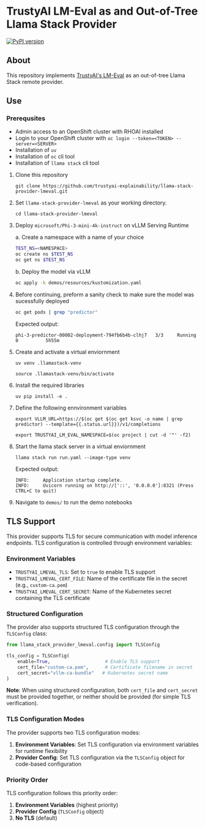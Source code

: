 # TrustyAI LM-Eval as and Out-of-Tree Llama Stack Provider

[![PyPI version](https://img.shields.io/pypi/v/llama_stack_provider_lmeval.svg)](https://pypi.org/project/llama-stack-provider-lmeval/)

## About
This repository implements [TrustyAI's LM-Eval](https://trustyai-explainability.github.io/trustyai-site/main/lm-eval-tutorial.html) as an out-of-tree Llama Stack remote provider.

## Use
### Prerequsites
* Admin access to an OpenShift cluster with RHOAI installed
* Login to your OpenShift cluster with `oc login --token=<TOKEN> --server=<SERVER>`
* Installation of `uv`
* Installation of `oc` cli tool
* Installation of `llama stack` cli tool

1. Clone this repository
    ```
    git clone https://github.com/trustyai-explainability/llama-stack-provider-lmeval.git
    ```

2. Set `llama-stack-provider-lmeval` as your working directory.
    ```
    cd llama-stack-provider-lmeval
    ```

3. Deploy `microsoft/Phi-3-mini-4k-instruct` on vLLM Serving Runtime

    a. Create a namespace with a name of your choice
    ```bash
    TEST_NS=<NAMESPACE>
    oc create ns $TEST_NS
    oc get ns $TEST_NS
    ```

    b. Deploy the model via vLLM
    ```bash
    oc apply -k demos/resources/kustomization.yaml
    ```

4. Before continuing, preform a sanity check to make sure the model was sucessfully deployed
    ```bash
    oc get pods | grep "predictor"
    ```

    Expected output:
    ```
    phi-3-predictor-00002-deployment-794fb6b4b-clhj7   3/3     Running   0          5h55m
    ```

5. Create and activate a virtual enviornment
    ```
    uv venv .llamastack-venv
    ```

    ```
    source .llamastack-venv/bin/activate
    ```

6. Install the required libraries
    ```
    uv pip install -e .
    ```

7. Define the following ennvironment variables
    ```
    export VLLM_URL=https://$(oc get $(oc get ksvc -o name | grep predictor) --template={{.status.url}})/v1/completions

    export TRUSTYAI_LM_EVAL_NAMESPACE=$(oc project | cut -d '"' -f2)
    ```

8. Start the llama stack server in a virtual enviornment
    ```
    llama stack run run.yaml --image-type venv
    ```

    Expected output:
    ```
    INFO:     Application startup complete.
    INFO:     Uvicorn running on http://['::', '0.0.0.0']:8321 (Press CTRL+C to quit)
    ```

9. Navigate to `demos/` to run the demo notebooks

## TLS Support
This provider supports TLS for secure communication with model inference endpoints. TLS configuration is controlled through environment variables:

### Environment Variables
- `TRUSTYAI_LMEVAL_TLS`: Set to `true` to enable TLS support
- `TRUSTYAI_LMEVAL_CERT_FILE`: Name of the certificate file in the secret (e.g., `custom-ca.pem`)
- `TRUSTYAI_LMEVAL_CERT_SECRET`: Name of the Kubernetes secret containing the TLS certificate

### Structured Configuration
The provider also supports structured TLS configuration through the `TLSConfig` class:

```python
from llama_stack_provider_lmeval.config import TLSConfig

tls_config = TLSConfig(
    enable=True,                    # Enable TLS support
    cert_file="custom-ca.pem",      # Certificate filename in secret
    cert_secret="vllm-ca-bundle"   # Kubernetes secret name
)
```

**Note**: When using structured configuration, both `cert_file` and `cert_secret` must be provided together, or neither should be provided (for simple TLS verification).

### TLS Configuration Modes

The provider supports two TLS configuration modes:

1. **Environment Variables**: Set TLS configuration via environment variables for runtime flexibility
2. **Provider Config**: Set TLS configuration via the `TLSConfig` object for code-based configuration

### Priority Order

TLS configuration follows this priority order:
1. **Environment Variables** (highest priority)
2. **Provider Config** (`TLSConfig` object)
3. **No TLS** (default)